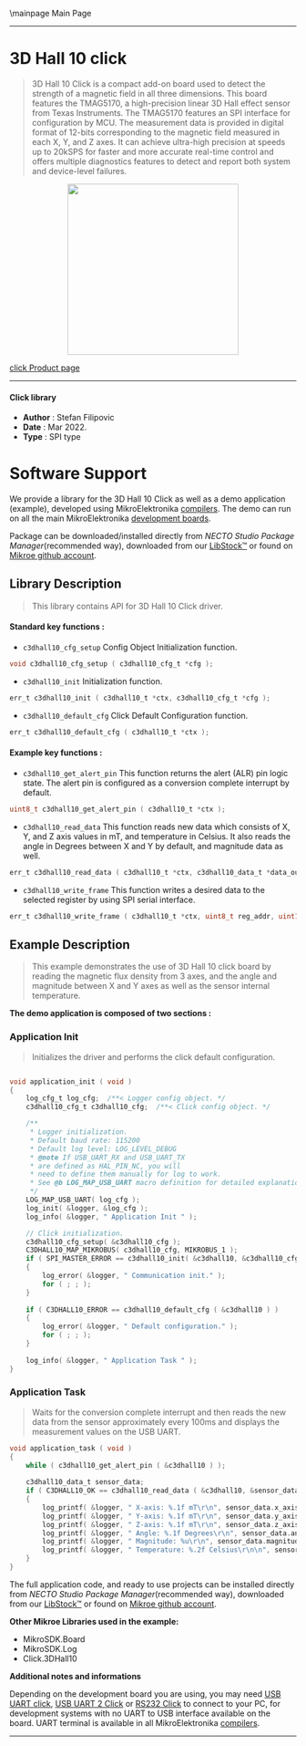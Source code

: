 \mainpage Main Page

---
# 3D Hall 10 click

> 3D Hall 10 Click is a compact add-on board used to detect the strength of a magnetic field in all three dimensions. This board features the TMAG5170, a high-precision linear 3D Hall effect sensor from Texas Instruments. The TMAG5170 features an SPI interface for configuration by MCU. The measurement data is provided in digital format of 12-bits corresponding to the magnetic field measured in each X, Y, and Z axes. It can achieve ultra-high precision at speeds up to 20kSPS for faster and more accurate real-time control and offers multiple diagnostics features to detect and report both system and device-level failures.

<p align="center">
  <img src="https://download.mikroe.com/images/click_for_ide/3dhall10_click.png" height=300px>
</p>

[click Product page](https://www.mikroe.com/3d-hall-10-click)

---


#### Click library

- **Author**        : Stefan Filipovic
- **Date**          : Mar 2022.
- **Type**          : SPI type


# Software Support

We provide a library for the 3D Hall 10 Click
as well as a demo application (example), developed using MikroElektronika
[compilers](https://www.mikroe.com/necto-studio).
The demo can run on all the main MikroElektronika [development boards](https://www.mikroe.com/development-boards).

Package can be downloaded/installed directly from *NECTO Studio Package Manager*(recommended way), downloaded from our [LibStock&trade;](https://libstock.mikroe.com) or found on [Mikroe github account](https://github.com/MikroElektronika/mikrosdk_click_v2/tree/master/clicks).

## Library Description

> This library contains API for 3D Hall 10 Click driver.

#### Standard key functions :

- `c3dhall10_cfg_setup` Config Object Initialization function.
```c
void c3dhall10_cfg_setup ( c3dhall10_cfg_t *cfg );
```

- `c3dhall10_init` Initialization function.
```c
err_t c3dhall10_init ( c3dhall10_t *ctx, c3dhall10_cfg_t *cfg );
```

- `c3dhall10_default_cfg` Click Default Configuration function.
```c
err_t c3dhall10_default_cfg ( c3dhall10_t *ctx );
```

#### Example key functions :

- `c3dhall10_get_alert_pin` This function returns the alert (ALR) pin logic state. The alert pin is configured as a conversion complete interrupt by default.
```c
uint8_t c3dhall10_get_alert_pin ( c3dhall10_t *ctx );
```

- `c3dhall10_read_data` This function reads new data which consists of X, Y, and Z axis values in mT, and temperature in Celsius. It also reads the angle in Degrees between X and Y by default, and magnitude data as well.
```c
err_t c3dhall10_read_data ( c3dhall10_t *ctx, c3dhall10_data_t *data_out );
```

- `c3dhall10_write_frame` This function writes a desired data to the selected register by using SPI serial interface.
```c
err_t c3dhall10_write_frame ( c3dhall10_t *ctx, uint8_t reg_addr, uint16_t data_in );
```

## Example Description

> This example demonstrates the use of 3D Hall 10 click board by reading the magnetic
flux density from 3 axes, and the angle and magnitude between X and Y axes as well as the sensor internal temperature.

**The demo application is composed of two sections :**

### Application Init

> Initializes the driver and performs the click default configuration.

```c

void application_init ( void )
{
    log_cfg_t log_cfg;  /**< Logger config object. */
    c3dhall10_cfg_t c3dhall10_cfg;  /**< Click config object. */

    /** 
     * Logger initialization.
     * Default baud rate: 115200
     * Default log level: LOG_LEVEL_DEBUG
     * @note If USB_UART_RX and USB_UART_TX 
     * are defined as HAL_PIN_NC, you will 
     * need to define them manually for log to work. 
     * See @b LOG_MAP_USB_UART macro definition for detailed explanation.
     */
    LOG_MAP_USB_UART( log_cfg );
    log_init( &logger, &log_cfg );
    log_info( &logger, " Application Init " );

    // Click initialization.
    c3dhall10_cfg_setup( &c3dhall10_cfg );
    C3DHALL10_MAP_MIKROBUS( c3dhall10_cfg, MIKROBUS_1 );
    if ( SPI_MASTER_ERROR == c3dhall10_init( &c3dhall10, &c3dhall10_cfg ) )
    {
        log_error( &logger, " Communication init." );
        for ( ; ; );
    }
    
    if ( C3DHALL10_ERROR == c3dhall10_default_cfg ( &c3dhall10 ) )
    {
        log_error( &logger, " Default configuration." );
        for ( ; ; );
    }
    
    log_info( &logger, " Application Task " );
}

```

### Application Task

> Waits for the conversion complete interrupt and then reads the new data from the sensor approximately every 100ms and displays the measurement values on the USB UART.

```c
void application_task ( void )
{
    while ( c3dhall10_get_alert_pin ( &c3dhall10 ) );
    
    c3dhall10_data_t sensor_data;
    if ( C3DHALL10_OK == c3dhall10_read_data ( &c3dhall10, &sensor_data ) )
    {
        log_printf( &logger, " X-axis: %.1f mT\r\n", sensor_data.x_axis );
        log_printf( &logger, " Y-axis: %.1f mT\r\n", sensor_data.y_axis );
        log_printf( &logger, " Z-axis: %.1f mT\r\n", sensor_data.z_axis );
        log_printf( &logger, " Angle: %.1f Degrees\r\n", sensor_data.angle );
        log_printf( &logger, " Magnitude: %u\r\n", sensor_data.magnitude );
        log_printf( &logger, " Temperature: %.2f Celsius\r\n\n", sensor_data.temperature );
    }
}
```

The full application code, and ready to use projects can be installed directly from *NECTO Studio Package Manager*(recommended way), downloaded from our [LibStock&trade;](https://libstock.mikroe.com) or found on [Mikroe github account](https://github.com/MikroElektronika/mikrosdk_click_v2/tree/master/clicks).

**Other Mikroe Libraries used in the example:**

- MikroSDK.Board
- MikroSDK.Log
- Click.3DHall10

**Additional notes and informations**

Depending on the development board you are using, you may need
[USB UART click](https://www.mikroe.com/usb-uart-click),
[USB UART 2 Click](https://www.mikroe.com/usb-uart-2-click) or
[RS232 Click](https://www.mikroe.com/rs232-click) to connect to your PC, for
development systems with no UART to USB interface available on the board. UART
terminal is available in all MikroElektronika
[compilers](https://shop.mikroe.com/compilers).

---
